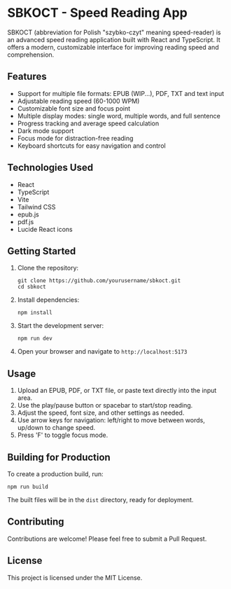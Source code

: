 # SBKOCT - Speed Reading App

SBKOCT (abbreviation for Polish "szybko-czyt" meaning speed-reader) is an advanced speed reading application built with React and TypeScript. It offers a modern, customizable interface for improving reading speed and comprehension.

## Features

- Support for multiple file formats: EPUB (WIP...), PDF, TXT and text input
- Adjustable reading speed (60-1000 WPM)
- Customizable font size and focus point
- Multiple display modes: single word, multiple words, and full sentence
- Progress tracking and average speed calculation
- Dark mode support
- Focus mode for distraction-free reading
- Keyboard shortcuts for easy navigation and control

## Technologies Used

- React
- TypeScript
- Vite
- Tailwind CSS
- epub.js
- pdf.js
- Lucide React icons

## Getting Started

1. Clone the repository:
   ```
   git clone https://github.com/yourusername/sbkoct.git
   cd sbkoct
   ```

2. Install dependencies:
   ```
   npm install
   ```

3. Start the development server:
   ```
   npm run dev
   ```

4. Open your browser and navigate to `http://localhost:5173`

## Usage

1. Upload an EPUB, PDF, or TXT file, or paste text directly into the input area.
2. Use the play/pause button or spacebar to start/stop reading.
3. Adjust the speed, font size, and other settings as needed.
4. Use arrow keys for navigation: left/right to move between words, up/down to change speed.
5. Press 'F' to toggle focus mode.

## Building for Production

To create a production build, run:

```
npm run build
```

The built files will be in the `dist` directory, ready for deployment.

## Contributing

Contributions are welcome! Please feel free to submit a Pull Request.

## License

This project is licensed under the MIT License.